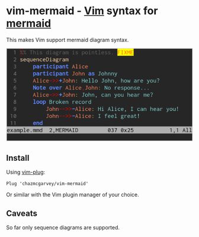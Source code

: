 # vim-mermaid - [Vim](https://www.vim.org) syntax for [mermaid](https://mermaid-js.github.io/mermaid/)

This makes Vim support mermaid diagram syntax.

![Screenshot](https://raw.githubusercontent.com/chazmcgarvey/vim-mermaid/master/screenshot.png)

## Install

Using [vim-plug](https://github.com/junegunn/vim-plug):

    Plug 'chazmcgarvey/vim-mermaid'

Or similar with the Vim plugin manager of your choice.

## Caveats

So far only sequence diagrams are supported.
